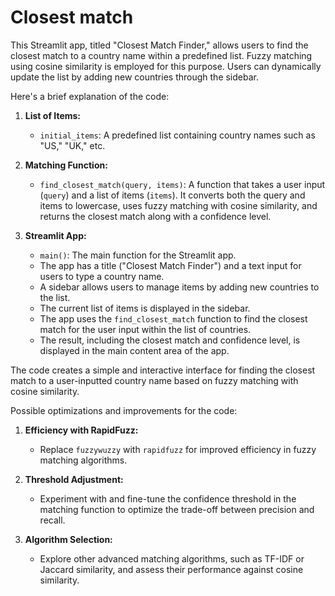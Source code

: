 # Closest match

This Streamlit app, titled "Closest Match Finder," allows users to find the closest match to a country name within a predefined list. Fuzzy matching using cosine similarity is employed for this purpose. Users can dynamically update the list by adding new countries through the sidebar.


Here's a brief explanation of the code:

1. **List of Items:**
   - `initial_items`: A predefined list containing country names such as "US," "UK," etc.

2. **Matching Function:**
   - `find_closest_match(query, items)`: A function that takes a user input (`query`) and a list of items (`items`). It converts both the query and items to lowercase, uses fuzzy matching with cosine similarity, and returns the closest match along with a confidence level.

3. **Streamlit App:**
   - `main()`: The main function for the Streamlit app.
   - The app has a title ("Closest Match Finder") and a text input for users to type a country name.
   - A sidebar allows users to manage items by adding new countries to the list.
   - The current list of items is displayed in the sidebar.
   - The app uses the `find_closest_match` function to find the closest match for the user input within the list of countries.
   - The result, including the closest match and confidence level, is displayed in the main content area of the app.

The code creates a simple and interactive interface for finding the closest match to a user-inputted country name based on fuzzy matching with cosine similarity.


Possible optimizations and improvements for the code:

1. **Efficiency with RapidFuzz:**
   - Replace `fuzzywuzzy` with `rapidfuzz` for improved efficiency in fuzzy matching algorithms.

2. **Threshold Adjustment:**
   - Experiment with and fine-tune the confidence threshold in the matching function to optimize the trade-off between precision and recall.

3. **Algorithm Selection:**
   - Explore other advanced matching algorithms, such as TF-IDF or Jaccard similarity, and assess their performance against cosine similarity.

